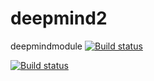 # deepmind2
deepmindmodule
[![Build status](https://ci.appveyor.com/api/projects/status/gi9pjxlgutmncfk6?svg=true)](https://ci.appveyor.com/project/nohwnd/deepmind3-6h8wd)

[![Build status](https://ci.appveyor.com/api/projects/status/gi9pjxlgutmncfk6/branch/master?svg=true)](https://ci.appveyor.com/project/nohwnd/deepmind3-6h8wd/branch/master)
